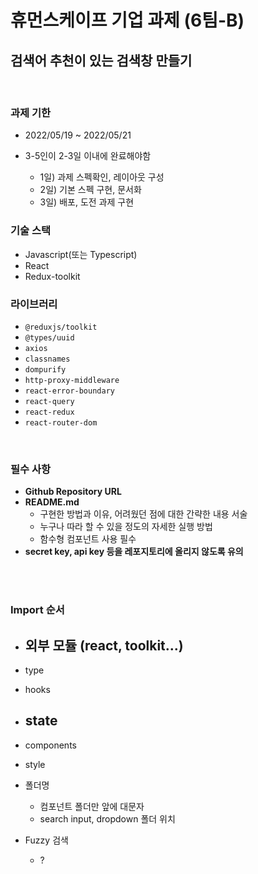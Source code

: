 # 휴먼스케이프 기업 과제 (6팀-B)
## 검색어 추천이 있는 검색창 만들기

<br>

### 과제 기한
- 2022/05/19 ~ 2022/05/21

- 3-5인이 2-3일 이내에 완료해야함
  - 1일) 과제 스펙확인, 레이아웃 구성
  - 2일) 기본 스펙 구현, 문서화
  - 3일) 배포, 도전 과제 구현


### 기술 스택
- Javascript(또는 Typescript)
- React 
- Redux-toolkit

### 라이브러리
- `@reduxjs/toolkit`
- `@types/uuid`
- `axios`
- `classnames`
- `dompurify`
- `http-proxy-middleware`
- `react-error-boundary`
- `react-query`
- `react-redux`
- `react-router-dom`

<br>

### 필수 사항
- **Github Repository URL**
- **README.md**
    - 구현한 방법과 이유, 어려웠던 점에 대한 간략한 내용 서술
    - 누구나 따라 할 수 있을 정도의 자세한 실행 방법
    - 함수형 컴포넌트 사용 필수
- **secret key, api key 등을 레포지토리에 올리지 않도록 유의**

<br><br>


### Import 순서
 - 외부 모듈 (react, toolkit...)
   - 

 - type
 - hooks
 - state
   -

  - components
  - style

- 폴더명
  - 컴포넌트 폴더만 앞에 대문자
  - search input, dropdown 폴더 위치

- Fuzzy 검색
  - ?